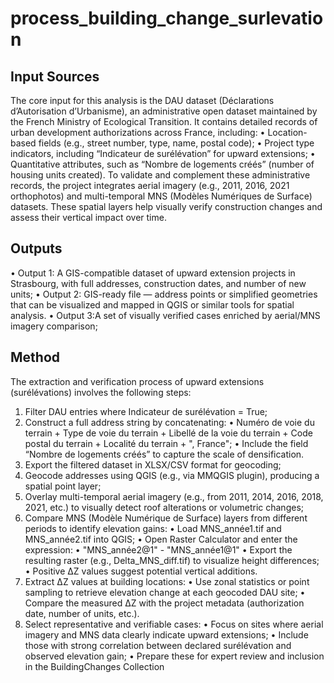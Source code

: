 # process_building_change_surlevation
## Input Sources
The core input for this analysis is the DAU dataset (Déclarations d’Autorisation d’Urbanisme), an administrative open dataset maintained by the French Ministry of Ecological Transition. It contains detailed records of urban development authorizations across France, including:
•	Location-based fields (e.g., street number, type, name, postal code);
•	Project type indicators, including “Indicateur de surélévation” for upward extensions;
•	Quantitative attributes, such as “Nombre de logements créés” (number of housing units created).
To validate and complement these administrative records, the project integrates aerial imagery (e.g., 2011, 2016, 2021 orthophotos) and multi-temporal MNS (Modèles Numériques de Surface) datasets. These spatial layers help visually verify construction changes and assess their vertical impact over time.

## Outputs
•	Output 1: A GIS-compatible dataset of upward extension projects in Strasbourg, with full addresses, construction dates, and number of new units;
•	Output 2: GIS-ready file — address points or simplified geometries that can be visualized and mapped in QGIS or similar tools for spatial analysis.
•	Output 3:A set of visually verified cases enriched by aerial/MNS imagery comparison;

## Method
The extraction and verification process of upward extensions (surélévations) involves the following steps:
1.	Filter DAU entries where Indicateur de surélévation = True;
2.	Construct a full address string by concatenating:
•	Numéro de voie du terrain + Type de voie du terrain + Libellé de la voie du terrain + Code postal du terrain + Localité du terrain + ", France";
•	Include the field “Nombre de logements créés” to capture the scale of densification.
3.	Export the filtered dataset in XLSX/CSV format for geocoding;
4.	Geocode addresses using QGIS (e.g., via MMQGIS plugin), producing a spatial point layer;
5.	Overlay multi-temporal aerial imagery (e.g., from 2011, 2014, 2016, 2018, 2021, etc.) to visually detect roof alterations or volumetric changes;
6.	Compare MNS (Modèle Numérique de Surface) layers from different periods to identify elevation gains:
•	Load MNS_année1.tif and MNS_année2.tif into QGIS;
•	Open Raster Calculator and enter the expression:
•	"MNS_année2@1" - "MNS_année1@1"
•	Export the resulting raster (e.g., Delta_MNS_diff.tif) to visualize height differences;
•	Positive ΔZ values suggest potential vertical additions.
7.	Extract ΔZ values at building locations:
•	Use zonal statistics or point sampling to retrieve elevation change at each geocoded DAU site;
•	Compare the measured ΔZ with the project metadata (authorization date, number of units, etc.).
8.	Select representative and verifiable cases:
•	Focus on sites where aerial imagery and MNS data clearly indicate upward extensions;
•	Include those with strong correlation between declared surélévation and observed elevation gain;
•	Prepare these for expert review and inclusion in the BuildingChanges Collection

